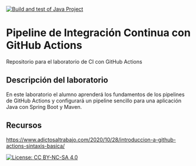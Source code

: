 [![Build and test of Java Project](https://github.com/ETSISI-EMS/ems2023_lab_1_3_ci_github_actions-juxianivanluo/actions/workflows/main.yml/badge.svg)](https://github.com/ETSISI-EMS/ems2023_lab_1_3_ci_github_actions-juxianivanluo/actions/workflows/main.yml)

# Pipeline de Integración Continua con GitHub Actions

Repositorio para el laboratorio de CI con GitHub Actions

## Descripción del laboratorio

En este laboratorio el alumno aprenderá los fundamentos de los pipelines de GitHub Actions y configurará un pipeline
sencillo para una aplicación Java con Spring Boot y Maven. 

## Recursos
https://www.adictosaltrabajo.com/2020/10/28/introduccion-a-github-actions-sintaxis-basica/

[![License: CC BY-NC-SA 4.0](https://img.shields.io/badge/License-CC_BY--NC--SA_4.0-lightgrey.svg)](https://creativecommons.org/licenses/by-nc-sa/4.0/)
